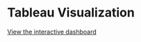 # Tableau Visualization

[View the interactive dashboard](https://public.tableau.com/views/DVT-Project_16435506976430/Story1)
